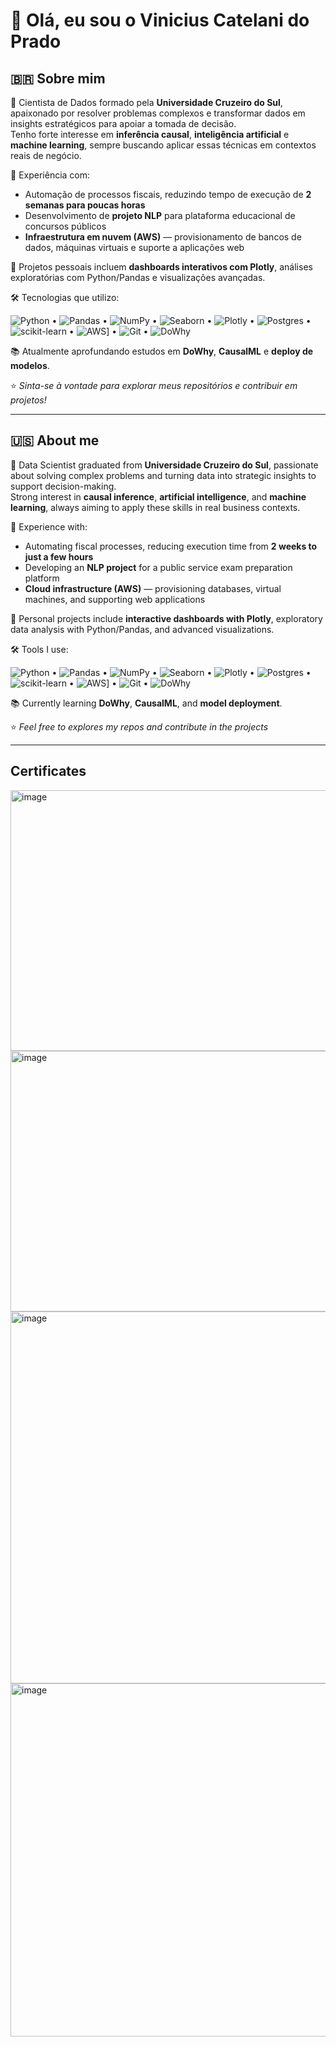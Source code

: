 # 👋 Olá, eu sou o Vinicius Catelani do Prado

## 🇧🇷 Sobre mim
🎯 Cientista de Dados formado pela **Universidade Cruzeiro do Sul**, apaixonado por resolver problemas complexos e transformar dados em insights estratégicos para apoiar a tomada de decisão.  
Tenho forte interesse em **inferência causal**, **inteligência artificial** e **machine learning**, sempre buscando aplicar essas técnicas em contextos reais de negócio.  

💼 Experiência com:
- Automação de processos fiscais, reduzindo tempo de execução de **2 semanas para poucas horas**  
- Desenvolvimento de **projeto NLP** para plataforma educacional de concursos públicos  
- **Infraestrutura em nuvem (AWS)** — provisionamento de bancos de dados, máquinas virtuais e suporte a aplicações web  

🚀 Projetos pessoais incluem **dashboards interativos com Plotly**, análises exploratórias com Python/Pandas e visualizações avançadas.  

🛠️ Tecnologias que utilizo:

![Python](https://img.shields.io/badge/Python-3776AB?style=for-the-badge&logo=python&logoColor=white) • ![Pandas](https://img.shields.io/badge/pandas-%23150458.svg?style=for-the-badge&logo=pandas&logoColor=white) • ![NumPy](https://img.shields.io/badge/numpy-%23013243.svg?style=for-the-badge&logo=numpy&logoColor=white) • ![Seaborn](https://img.shields.io/badge/Seaborn-4C72B0?style=for-the-badge&logo=//&logoColor=white) • ![Plotly](https://img.shields.io/badge/plotly-3F4F75.svg?style=for-the-badge&logo=plotly&logoColor=white) • ![Postgres](https://img.shields.io/badge/postgres-%23316192.svg?style=for-the-badge&logo=postgresql&logoColor=white) • ![scikit-learn](https://img.shields.io/badge/scikit--learn-%23F7931E.svg?style=for-the-badge&logo=scikit-learn&logoColor=white) • ![AWS](https://img.shields.io/badge/Amazon_AWS-232F3E?style=for-the-badge&logo=amazon-aws&logoColor=white)] • ![Git](https://img.shields.io/badge/git-%23F05033.svg?style=for-the-badge&logo=git&logoColor=white) • ![DoWhy](https://img.shields.io/badge/DoWhy-333333?style=for-the-badge&logo=//&logoColor=white)  

📚 Atualmente aprofundando estudos em **DoWhy**, **CausalML** e **deploy de modelos**.

⭐ *Sinta-se à vontade para explorar meus repositórios e contribuir em projetos!*

---

## 🇺🇸 About me
🎯 Data Scientist graduated from **Universidade Cruzeiro do Sul**, passionate about solving complex problems and turning data into strategic insights to support decision-making.  
Strong interest in **causal inference**, **artificial intelligence**, and **machine learning**, always aiming to apply these skills in real business contexts.  

💼 Experience with:
- Automating fiscal processes, reducing execution time from **2 weeks to just a few hours**  
- Developing an **NLP project** for a public service exam preparation platform  
- **Cloud infrastructure (AWS)** — provisioning databases, virtual machines, and supporting web applications  

🚀 Personal projects include **interactive dashboards with Plotly**, exploratory data analysis with Python/Pandas, and advanced visualizations.  

🛠️ Tools I use:

![Python](https://img.shields.io/badge/Python-3776AB?style=for-the-badge&logo=python&logoColor=white) • ![Pandas](https://img.shields.io/badge/pandas-%23150458.svg?style=for-the-badge&logo=pandas&logoColor=white) • ![NumPy](https://img.shields.io/badge/numpy-%23013243.svg?style=for-the-badge&logo=numpy&logoColor=white) • ![Seaborn](https://img.shields.io/badge/Seaborn-4C72B0?style=for-the-badge&logo=//&logoColor=white) • ![Plotly](https://img.shields.io/badge/plotly-3F4F75.svg?style=for-the-badge&logo=plotly&logoColor=white) • ![Postgres](https://img.shields.io/badge/postgres-%23316192.svg?style=for-the-badge&logo=postgresql&logoColor=white) • ![scikit-learn](https://img.shields.io/badge/scikit--learn-%23F7931E.svg?style=for-the-badge&logo=scikit-learn&logoColor=white) • ![AWS](https://img.shields.io/badge/Amazon_AWS-232F3E?style=for-the-badge&logo=amazon-aws&logoColor=white)] • ![Git](https://img.shields.io/badge/git-%23F05033.svg?style=for-the-badge&logo=git&logoColor=white) • ![DoWhy](https://img.shields.io/badge/DoWhy-333333?style=for-the-badge&logo=//&logoColor=white) 

📚 Currently learning **DoWhy**, **CausalML**, and **model deployment**.

⭐ *Feel free to explores my repos and contribute in the projects*

---

## Certificates
<img width="800" height="417" alt="image" src="https://github.com/user-attachments/assets/97feb187-c2e0-4e25-a190-bb87c85d0a4f" />
<img width="800" height="417" alt="image" src="https://github.com/user-attachments/assets/3ccacb65-4a35-4ce9-97f0-2dfbdd75d02a" />
<img width="800" height="595" alt="image" src="https://github.com/user-attachments/assets/627c4c57-1fd9-4e5b-bf45-23fd9d39d0e3" />
<img width="800" height="565" alt="image" src="https://github.com/user-attachments/assets/ef89f23a-e54c-4fad-beed-a6bbbd56bf64" />
